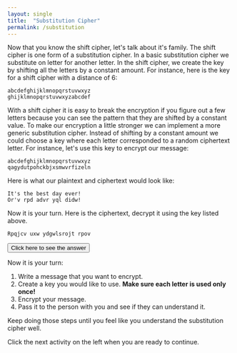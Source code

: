 ```yaml
---
layout: single
title:  "Substitution Cipher"
permalink: /substitution
---
```


Now that you know the shift cipher, let's talk about it's family.  The shift cipher is one form of a substitution cipher.  In a basic substitution cipher we substitute on letter for another letter.  In the shift cipher, we create the key by shifting all the letters by a constant amount.  For instance, here is the key for a shift cipher with a distance of 6:
```
abcdefghijklmnopqrstuvwxyz
ghijklmnopqrstuvwxyzabcdef
```

With a shift cipher it is easy to break the encryption if you figure out a few letters because you can see the pattern that they are shifted by a constant value.  To make our encryption a little stronger we can implement a more generic substitution cipher.  Instead of shifting by a constant amount we could choose a key where each letter corresponded to a random ciphertext letter.  For instance, let's use this key to encrypt our message:
```
abcdefghijklmnopqrstuvwxyz
qagydutpohckbjxsmwvrfizeln
```

Here is what our plaintext and ciphertext would look like:
```
It's the best day ever!
Or'v rpd advr yql didw!
```

Now it is your turn.  Here is the ciphertext, decrypt it using the key listed above.
```
Rpqjcv uxw ydgwlsrojt rpov
```

<button onclick="showHide('pt1')">Click here to see the answer</button>
<div id="pt1" style="display: none;
    box-sizing: border-box;
    background-color: #000;
    position: relative;
    margin-bottom: 1em;
    background: #263238;
    color: #eeffff;
    font-size: 0.75em;
    line-height: 1.8;
    border-radius: 4px;
    padding: 1em;">
This is the plaintext message:<br>
<code class="highlighter-rouge">Thanks for decrypting this</code><br>
Did you get it right?
</div>

Now it is your turn:

1. Write a message that you want to encrypt.
2. Create a key you would like to use.  **Make sure each letter is used only once!**
3. Encrypt your message.
4. Pass it to the person with you and see if they can understand it.

Keep doing those steps until you feel like you understand the substitution cipher well.

Click the next activity on the left when you are ready to continue.

<script>
function showHide(elId) {
  var x = document.getElementById(elId);
  if (x.style.display === "none") {
    x.style.display = "block";
  } else {
    x.style.display = "none";
  }
}
</script>
